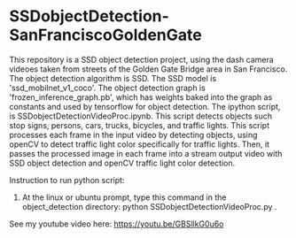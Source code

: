 # SSDobjectDetection-SanFranciscoGoldenGate
This repository is a SSD object detection project, using the dash camera videoes taken from streets of the Golden Gate Bridge area in San Francisco. The object detection algorithm is SSD. The SSD model is 'ssd_mobilnet_v1_coco'. The object detection graph is 'frozen_inference_graph.pb', which has weights baked into the graph as constants and used by tensorflow for object detection. The ipython script, is SSDobjectDetectionVideoProc.ipynb. This script detects objects such stop signs, persons, cars, trucks, bicycles, and traffic lights. This script processes each frame in the input video by detecting objects, using openCV to detect traffic light color specifically for traffic lights. Then, it passes the processed image in each frame into a stream output video with SSD object detection and openCV traffic light color detection.

Instruction to run python script:
1) At the linux or ubuntu prompt, type this command in the object_detection directory:  python SSDobjectDetectionVideoProc.py  .

See my youtube video here:
https://youtu.be/GBSllkG0u6o

